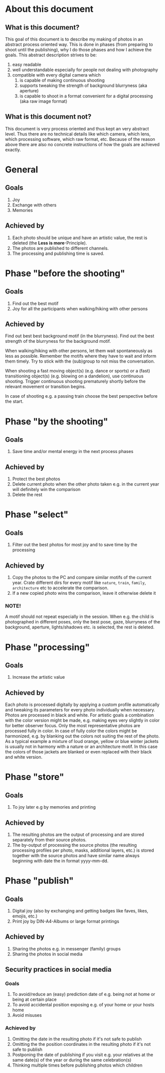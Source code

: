 # About this document
## What is this document?
This goal of this document is to describe my making of photos in an abstract process oriented way.
This is done in phases (from preparing to shoot until the publishing), why I do those phases and 
how I achieve the goals. This abstract description strives to be: 
1. easy readable
1. well understandable especially for people not dealing with photography
1. compatible with every digital camera which
    1. is capable of making continuous shooting 
    1. supports tweaking the strength of background blurryness (aka aperture)
    1. is capable to shoot in a format convenient for a digital processing (aka
raw image format)

## What is this document not?
This document is very process oriented and thus kept an very abstract level. Thus there are no
technical details like which camera, which lens, which processing software, which raw format,
etc. Because of the reason above there are also no concrete instructions of how the goals are 
achieved exactly.

# General
## Goals
1. Joy
1. Exchange with others
1. Memories

## Achieved by
1. Each photo should be unique and have an artistic value, the rest is deleted (the **Less is more**-Principle). 
1. The photos are published to different channels. 
1. The processing and publishing time is saved.

# Phase "before the shooting"

## Goals
1. Find out the best motif
1. Joy for all the participants when walking/hiking with other persons

## Achieved by
Find out best best background motif (in the blurryness). Find out the best strength of the blurryness for the background motif.

When walking/hiking with other persons, let them wait spontaneously as less as possible. Remember the motifs where they have to wait and inform them timely. Try to stick with the (sub)group to not miss the conversation.

When shooting a fast moving object(s) (e.g. dance or sports) or a (fast) transitioning object(s) (e.g. blowing on a dandelion), use continuous shooting. Trigger continuous shooting prematurely shortly before the relevant movement or transition begins.

In case of shooting e.g. a passing train choose the best perspective before the start.

# Phase "by the shooting"

## Goals
1. Save time and/or mental energy in the next process phases

## Achieved by
1. Protect the best photos
1. Delete current photo when the other photo taken e.g. in the current year will definitely win the comparison
1. Delete the rest

# Phase "select"

## Goals
1. Filter out the best photos for most joy and to save time by the processing

## Achieved by
1. Copy the photos to the PC and compare similar motifs of the current year. Crate different dirs for every motif like `nature`, `train`, `family`, `architecture` etc to accelerate the comparison.
2. If a new copied photo wins the comparison, leave it otherwise delete it

### NOTE!
A motif should not repeat especially in the session. When e.g. the child is photographed in different poses, only the best pose, gaze, blurryness of the background, aperture, lights/shadows etc. is selected, the rest is deleted.

# Phase "processing"

## Goals
1. Increase the artistic value

## Achieved by
Each photo is processed digitally by applying a custom profile automatically and tweaking its parameters for every photo individually when necessary. Photos are processed in black and white. For artistic goals a combination with the color version might be made, e.g. making eyes very slightly in color for better observer focus. Only the most representative photos are processed fully in color. In case of fully color the colors might be harmonized, e.g. by blanking out the colors not suiting the rest of the photo. As a typical example a mixture of loud orange, yellow or blue winter jackets is usually not in harmony with a nature or an architecture motif. In this case the colors of those jackets are blanked or even replaced with their black and white version.

# Phase "store"
## Goals
1. To joy later e.g by memories and printing

## Achieved by
1. The resulting photos are the output of processing and are stored separately from their source photos.
1. The by-output of processing the source photos (the resulting processing profiles per photo, masks, additional layers, etc.) is stored together with the source photos and have similar name always beginning with date the in format yyyy-mm-dd.


# Phase "publish"
## Goals
1. Digital joy (also by exchanging and getting badges like faves, likes, emojis, etc.)
2. Print joy by DIN-A4-Albums or large format printings

## Achieved by
1. Sharing the photos e.g. in messenger (family) groups
2. Sharing the photos in social media

## Security practices in social media

### Goals
1. To avoid/reduce an (easy) prediction date of e.g. being not at home or being at certain place
1. To avoid accidental position exposing e.g. of your home or your hosts home
1. Avoid misuses

### Achieved by
1. Omitting the date in the resulting photo if it's not safe to publish
1. Omitting the the position coordinates in the resulting photo if it's not safe to publish
1. Postponing the date of publishing if you visit e.g. your relatives at the same date(s) of the year 
or during the same celebration(s)
1. Thinking multiple times before publishing photos which children
